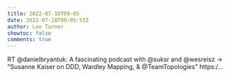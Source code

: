 ```yaml
---
title: 2022-07-18T09-05
date: 2022-07-18T09:05:53Z
author: Lee Turner
showtoc: false
comments: true
---
```


RT @danielbryantuk: A fascinating podcast with @suksr and @wesreisz -&gt; "Susanne Kaiser on DDD, Wardley Mapping, &amp; @TeamTopologies"  https:/…

